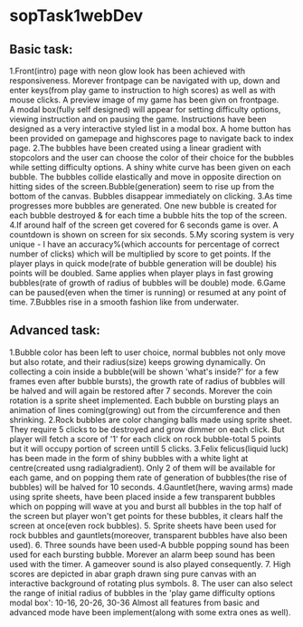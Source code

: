 # sopTask1webDev
## Basic task:
1.Front(intro) page with neon glow look has been achieved with responsiveness. Morever frontpage can be navigated with up, down and enter keys(from play game to instruction to high scores) as well as with mouse clicks. A preview image of my game has been givn on frontpage.\
A modal box(fully self designed) will appear for setting difficulty options, viewing instruction and on pausing the game. Instructions have been designed as a very interactive styled list in a modal box. A home button has been provided on gamepage and highscores page to navigate back to index page.
2.The bubbles have been created using a linear gradient with stopcolors and the user can choose the color of their choice for the bubbles
while setting difficulty options. A shiny white curve has been given on each bubble. The bubbles collide elastically and move in opposite direction on hitting sides of the screen.Bubble(generation) seem to rise up from the bottom of the canvas. Bubbles disappear immediately on clicking.
3.As time progresses more bubbles are generated. One new bubble is created for each bubble destroyed & for each time a bubble hits the top of the screen.
4.If around half of the screen get covered for 6 seconds game is over. A countdown is shown on screen for six seconds.
5.My scoring system is very unique - I have an accuracy%(which accounts for percentage of correct number of clicks) which will be multiplied by score to get points. If the player plays in quick mode(rate of bubble generation will be double) his points will be doubled.
Same applies when player plays in fast growing bubbles(rate of growth of radius of bubbles will be double) mode.
6.Game can be paused(even when the timer is running) or resumed at any point of time.
7.Bubbles rise in a smooth fashion like from underwater.
## Advanced task:
1.Bubble color has been left to user choice, normal bubbles not only move but also rotate, and their radius(size) keeps growing dynamically. On collecting a coin inside a bubble(will be shown 'what's inside?' for a few frames even after bubble bursts), the growth rate of radius of bubbles will be halved and will again be restored after 7 seconds. Morever the coin rotation is a sprite sheet implemented. Each bubble on bursting plays an animation of lines coming(growing) out from the circumference and then shrinking.
2.Rock bubbles are color changing balls made using sprite sheet. They require 5 clicks to be destroyed and grow dimmer on each click. But player will fetch a score of '1' for each click on rock bubble-total 5 points but it will occupy portion of screen untill 5 clicks.
3.Felix felicus(liquid luck) has been made in the form of shiny bubbles with a white light at centre(created usng radialgradient). Only 2 of them will be available for each game, and on popping them rate of generation of bubbles(the rise of bubbles) will be halved for 10 seconds.
4.Gauntlet(here, waving arms) made using sprite sheets, have been placed inside a few transparent bubbles which on popping will wave at you and burst all bubbles in the top half of the screen but player won't get points for these bubbles, it clears half the screen at once(even rock bubbles).
5. Sprite sheets have been used for rock bubbles and gauntlets(moreover, transparent bubbles have also been used).
6. Three sounds have been used-A bubble popping sound has been used for each bursting bubble. Morever an alarm beep sound has been used with the timer. A gameover sound is also played consequently.
7. High scores are depicted in abar graph drawn sing pure canvas with an interactive background of rotating plus symbols.
8. The user can also select the range of initial radius of bubbles in the 'play game difficulty options modal box': 10-16, 20-26, 30-36
Almost all features from basic and advanced mode have been implement(along with some extra ones as well).
